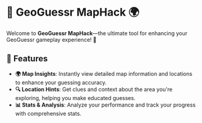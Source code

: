 # 🎉 **GeoGuessr MapHack** 🌍

Welcome to **GeoGuessr MapHack**—the ultimate tool for enhancing your GeoGuessr gameplay experience! 🚀
## 🚀 **Features**

- **🌍 Map Insights**: Instantly view detailed map information and locations to enhance your guessing accuracy.
- **🔍 Location Hints**: Get clues and context about the area you're exploring, helping you make educated guesses.
- **📊 Stats & Analysis**: Analyze your performance and track your progress with comprehensive stats.
